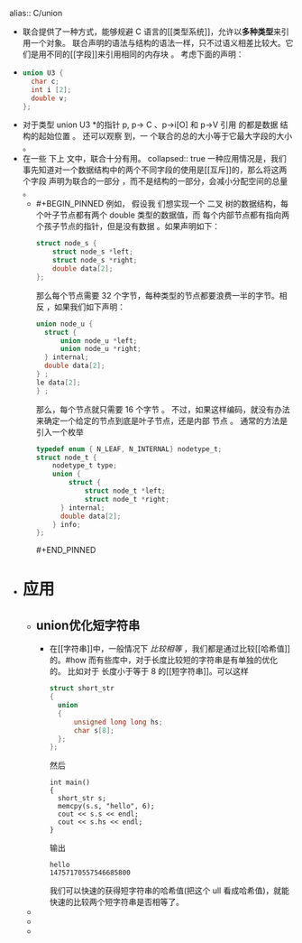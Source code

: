 alias:: C/union

- 联合提供了一种方式，能够规避 C 语言的[[类型系统]]，允许以**多种类型**来引用一个对象。
  联合声明的语法与结构的语法一样，只不过语义相差比较大。它们是用不同的[[字段]]来引用相同的内存块 。
  考虑下面的声明：
- ```c
  union U3 {
    char c;
    int i [2];
    double v;
  };
  ```
- 对于类型 union U3 *的指针 p, p-> C 、p->i[O] 和 p->V 引用 的都是数据 结构的起始位置 。 还可以观察 到，一 个联合的总的大小等于它最大字段的大小 。
- 在一些 下上 文中，联合十分有用。
  collapsed:: true
  一种应用情况是，我们事先知道对一个数据结构中的两个不同字段的使用是[[互斥]]的，那么将这两个字段 声明为联合的一部分 ，而不是结构的一部分，会减小分配空间的总量 。
	- #+BEGIN_PINNED
	  例如， 假设我 们想实现一个 二叉 树的数据结构，每个叶子节点都有两个 double 类型的数据值，而 每个内部节点都有指向两个孩子节点的指针，但是没有数据 。如果声明如下：
	  ``` c
	  struct node_s {
	      struct node_s *left;
	      struct node_s *right;
	      double data[2];
	  };
	  ``` 
	  那么每个节点需要 32 个字节，每种类型的节点都要浪费一半的字节。相反 ，如果我们如下声明：
	  ``` c
	  union node_u {
	  	struct {
	  		union node_u *left;
	  		union node_u *right;
	  	} internal;
	  	double data[2];
	  } ;
	  le data[2];
	  } ;
	  ``` 
	  那么，每个节点就只需要 16 个字节 。
	  不过，如果这样编码，就没有办法来确定一个给定的节点到底是叶子节点，还是内部
	  节点 。 通常的方法是引入一个枚举
	  ``` c
	  typedef enum { N_LEAF, N_INTERNAL} nodetype_t;
	  struct node_t {
	      nodetype_t type;
	      union {
	          struct {
	              struct node_t *left;
	              struct node_t *right;
	  		} internal;
	  		double data[2];
	      } info;
	  };
	  ``` 
	  #+END_PINNED
- # 应用
	- ## union优化短字符串
		- 在[[字符串]]中，一般情况下 *比较相等* ，我们都是通过比较[[哈希值]]的。#how
		  而有些库中，对于长度比较短的字符串是有单独的优化的。
		  比如对于 长度小于等于 8 的[[短字符串]]。可以这样
		  ``` c
		  struct short_str
		  {
		    union 
		    {
		        unsigned long long hs;
		        char s[8];
		    };
		  };
		  ```
		  然后
		  ```
		  int main()
		  {
		    short_str s;
		    memcpy(s.s, "hello", 6);
		    cout << s.s << endl;
		    cout << s.hs << endl;
		  }
		  ```
		  输出
		  ``` console
		  hello
		  14757170557546685800
		  ```
		  我们可以快速的获得短字符串的哈希值(把这个 ull 看成哈希值)，就能快速的比较两个短字符串是否相等了。
	-
	-
	-